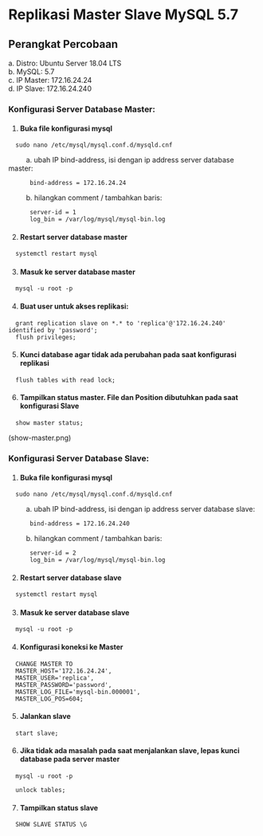 # Replikasi Master Slave MySQL 5.7

## Perangkat Percobaan
a. Distro: Ubuntu Server 18.04 LTS <br />
b. MySQL: 5.7 <br />
c. IP Master: 172.16.24.24 <br />
d. IP Slave: 172.16.24.240 

### Konfigurasi Server Database Master:
1. #### Buka file konfigurasi mysql
```nano
  sudo nano /etc/mysql/mysql.conf.d/mysqld.cnf
```
&nbsp;&nbsp;&nbsp;&nbsp;&nbsp;&nbsp;&nbsp;&nbsp; a. ubah IP bind-address, isi dengan ip address server database master:
```nano
      bind-address = 172.16.24.24
```
&nbsp;&nbsp;&nbsp;&nbsp;&nbsp;&nbsp;&nbsp;&nbsp; b. hilangkan comment / tambahkan baris:
```vim
      server-id = 1
      log_bin = /var/log/mysql/mysql-bin.log
```

2. #### Restart server database master
```sh
  systemctl restart mysql
```

3. #### Masuk ke server database master
```mysql
  mysql -u root -p
```

4. #### Buat user untuk akses replikasi:
```mysql
  grant replication slave on *.* to 'replica'@'172.16.24.240' identified by 'password';
  flush privileges;
```

5. #### Kunci database agar tidak ada perubahan pada saat konfigurasi replikasi
```mysql
  flush tables with read lock;
```

6. #### Tampilkan status master. File dan Position dibutuhkan pada saat konfigurasi Slave
```mysql
  show master status;
```

(show-master.png)

### Konfigurasi Server Database Slave:
1. #### Buka file konfigurasi mysql
```nano
  sudo nano /etc/mysql/mysql.conf.d/mysqld.cnf
```
&nbsp;&nbsp;&nbsp;&nbsp;&nbsp;&nbsp;&nbsp;&nbsp; a. ubah IP bind-address, isi dengan ip address server database slave:
```nano
      bind-address = 172.16.24.240
```
&nbsp;&nbsp;&nbsp;&nbsp;&nbsp;&nbsp;&nbsp;&nbsp; b. hilangkan comment / tambahkan baris:
```vim
      server-id = 2
      log_bin = /var/log/mysql/mysql-bin.log
```

2. #### Restart server database slave
```sh
  systemctl restart mysql
```

3. #### Masuk ke server database slave
```mysql
  mysql -u root -p
```

4. #### Konfigurasi koneksi ke Master
```mysql
  CHANGE MASTER TO
  MASTER_HOST='172.16.24.24',
  MASTER_USER='replica',
  MASTER_PASSWORD='password',
  MASTER_LOG_FILE='mysql-bin.000001',
  MASTER_LOG_POS=604;
```

5. #### Jalankan slave
```mysql
  start slave;
```

6. #### Jika tidak ada masalah pada saat menjalankan slave, lepas kunci database pada server master
```mysql
  mysql -u root -p
 
  unlock tables;
```

7. #### Tampilkan status slave
```mysql
  SHOW SLAVE STATUS \G
```



